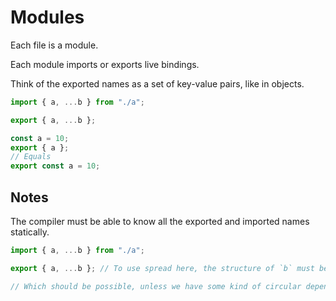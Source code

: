 # Modules

Each file is a module.

Each module imports or exports live bindings.

Think of the exported names as a set of key-value pairs, like in objects.

```js
import { a, ...b } from "./a";

export { a, ...b };
```

```js
const a = 10;
export { a };
// Equals
export const a = 10;
```

## Notes

The compiler must be able to know all the exported and imported names statically.

```js
import { a, ...b } from "./a";

export { a, ...b }; // To use spread here, the structure of `b` must be known statically

// Which should be possible, unless we have some kind of circular dependency
```
